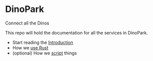 # DinoPark
Connect all the Dinos

This repo will hold the documentation for all the services in DinoPark.

- Start reading the [Introduction](Introduction.md)
- How we [use Rust](Rust.md)
- (optional) How we [script](Scripting.md) things
